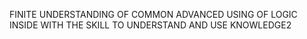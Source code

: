 FINITE UNDERSTANDING OF COMMON ADVANCED USING OF LOGIC INSIDE WITH THE SKILL TO UNDERSTAND AND USE KNOWLEDGE2
